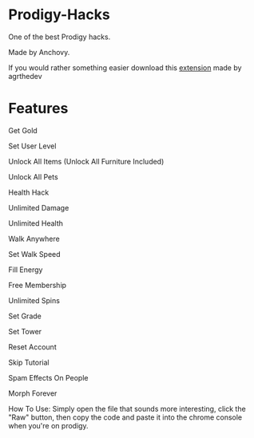# Prodigy-Hacks
One of the best Prodigy hacks.

Made by Anchovy.



If you would rather something easier download this [extension](https://chromewebstore.google.com/detail/prodigy-hacking-extension/afddfnijmdokibafplbpnpmpmccpgpni) made by agrthedev



# Features

Get Gold

Set User Level

Unlock All Items (Unlock All Furniture Included)

Unlock All Pets

Health Hack

Unlimited Damage

Unlimited Health

Walk Anywhere

Set Walk Speed

Fill Energy

Free Membership

Unlimited Spins

Set Grade

Set Tower

Reset Account

Skip Tutorial

Spam Effects On People

Morph Forever

How To Use:
Simply open the file that sounds more interesting, click the "Raw" button, then copy the code and paste it into the chrome console when you're on prodigy.
